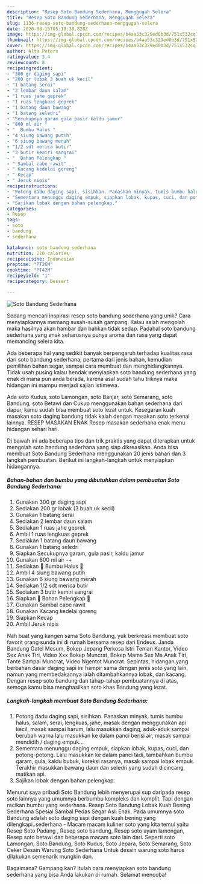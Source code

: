 ```yaml
---
description: "Resep Soto Bandung Sederhana, Menggugah Selera"
title: "Resep Soto Bandung Sederhana, Menggugah Selera"
slug: 1136-resep-soto-bandung-sederhana-menggugah-selera
date: 2020-08-15T05:10:38.828Z
image: https://img-global.cpcdn.com/recipes/b4aa53c329ed0b3d/751x532cq70/soto-bandung-sederhana-foto-resep-utama.jpg
thumbnail: https://img-global.cpcdn.com/recipes/b4aa53c329ed0b3d/751x532cq70/soto-bandung-sederhana-foto-resep-utama.jpg
cover: https://img-global.cpcdn.com/recipes/b4aa53c329ed0b3d/751x532cq70/soto-bandung-sederhana-foto-resep-utama.jpg
author: Alta Peters
ratingvalue: 3.4
reviewcount: 8
recipeingredient:
- "300 gr daging sapi"
- "200 gr lobak 3 buah uk kecil"
- "1 batang serai"
- "2 lembar daun salam"
- "1 ruas jahe geprek"
- "1 ruas lengkuas geprek"
- "1 batang daun bawang"
- "1 batang seledri"
- "Secukupnya garam gula pasir kaldu jamur"
- "800 ml air "
- "  Bumbu Halus "
- "4 siung bawang putih"
- "6 siung bawang merah"
- "1/2 sdt merica butir"
- "3 butir kemiri sangrai"
- "  Bahan Pelengkap "
- " Sambal cabe rawit"
- " Kacang kedelai goreng"
- " Kecap"
- " Jeruk nipis"
recipeinstructions:
- "Potong dadu daging sapi, sisihkan. Panaskan minyak, tumis bumbu halus, salam, serai, lengkuas, jahe, masak dengan menggunakan api kecil, masak sampai harum, lalu masukkan daging, aduk-aduk sampai berubah warna lalu masukkan ke dalam panci berisi air, masak sampai mendidih / daging empuk..."
- "Sementara menunggu daging empuk, siapkan lobak, kupas, cuci, dan potong-potong. Lalu masukkan ke dalam panci tadi, tambahkan bumbu garam, gula, kaldu bubuk, koreksi rasanya, masak sampai lobak empuk. Terakhir masukkan bawang daun dan seledri yang sudah dicincang, matikan api."
- "Sajikan lobak dengan bahan pelengkap."
categories:
- Resep
tags:
- soto
- bandung
- sederhana

katakunci: soto bandung sederhana 
nutrition: 210 calories
recipecuisine: Indonesian
preptime: "PT26M"
cooktime: "PT42M"
recipeyield: "1"
recipecategory: Dessert

---
```



![Soto Bandung Sederhana](https://img-global.cpcdn.com/recipes/b4aa53c329ed0b3d/751x532cq70/soto-bandung-sederhana-foto-resep-utama.jpg)

Sedang mencari inspirasi resep soto bandung sederhana yang unik? Cara menyiapkannya memang susah-susah gampang. Kalau salah mengolah maka hasilnya akan hambar dan bahkan tidak sedap. Padahal soto bandung sederhana yang enak seharusnya punya aroma dan rasa yang dapat memancing selera kita.

Ada beberapa hal yang sedikit banyak berpengaruh terhadap kualitas rasa dari soto bandung sederhana, pertama dari jenis bahan, kemudian pemilihan bahan segar, sampai cara membuat dan menghidangkannya. Tidak usah pusing kalau hendak menyiapkan soto bandung sederhana yang enak di mana pun anda berada, karena asal sudah tahu triknya maka hidangan ini mampu menjadi sajian istimewa.

Ada soto Kudus, soto Lamongan, soto Banjar, soto Semarang, soto Bandung, soto Betawi dan Cukup menggunakan bahan sederhana dari dapur, kamu sudah bisa membuat soto lezat untuk. Kesegaran kuah masakan soto daging bandung tidak kalah dengan masakan soto terkenal lainnya. RESEP MASAKAN ENAK Resep masakan sederhana enak menu hidangan sehari hari.


Di bawah ini ada beberapa tips dan trik praktis yang dapat diterapkan untuk mengolah soto bandung sederhana yang siap dikreasikan. Anda bisa membuat Soto Bandung Sederhana menggunakan 20 jenis bahan dan 3 langkah pembuatan. Berikut ini langkah-langkah untuk menyiapkan hidangannya.

<!--inarticleads1-->

##### Bahan-bahan dan bumbu yang dibutuhkan dalam pembuatan Soto Bandung Sederhana:

1. Gunakan 300 gr daging sapi
1. Sediakan 200 gr lobak (3 buah uk kecil)
1. Gunakan 1 batang serai
1. Sediakan 2 lembar daun salam
1. Sediakan 1 ruas jahe geprek
1. Ambil 1 ruas lengkuas geprek
1. Sediakan 1 batang daun bawang
1. Gunakan 1 batang seledri
1. Siapkan Secukupnya garam, gula pasir, kaldu jamur
1. Gunakan 800 ml air -+
1. Sediakan  💞 Bumbu Halus 💞
1. Ambil 4 siung bawang putih
1. Gunakan 6 siung bawang merah
1. Sediakan 1/2 sdt merica butir
1. Sediakan 3 butir kemiri sangrai
1. Siapkan  💞 Bahan Pelengkap 💞
1. Gunakan  Sambal cabe rawit
1. Gunakan  Kacang kedelai goreng
1. Siapkan  Kecap
1. Ambil  Jeruk nipis


Nah buat yang kangen sama Soto Bandung, yuk berkreasi membuat soto favorit orang sunda ini di rumah bersama resep dari Endeus. Janda Bandung Gatel Mesum, Bokep Jepang Perkosa Istri Teman Kantor, Video Sex Anak Tiri, Video Xxx Bokep Muncrat, Bokep Mama Sex Ma Anak Tiri, Tante Sampai Muncrat, Video Ngentot Muncrat. Sepintas, hidangan yang berbahan dasar daging sapi ini hampir sama dengan jenis soto yang lain, namun yang membedakannya ialah ditambahkannya lobak, dan kacang. Dengan resep soto bandung dan tahap-tahap pembuatannya di atas, semoga kamu bisa menghasilkan soto khas Bandung yang lezat. 

<!--inarticleads2-->

##### Langkah-langkah membuat Soto Bandung Sederhana:

1. Potong dadu daging sapi, sisihkan. Panaskan minyak, tumis bumbu halus, salam, serai, lengkuas, jahe, masak dengan menggunakan api kecil, masak sampai harum, lalu masukkan daging, aduk-aduk sampai berubah warna lalu masukkan ke dalam panci berisi air, masak sampai mendidih / daging empuk...
1. Sementara menunggu daging empuk, siapkan lobak, kupas, cuci, dan potong-potong. Lalu masukkan ke dalam panci tadi, tambahkan bumbu garam, gula, kaldu bubuk, koreksi rasanya, masak sampai lobak empuk. Terakhir masukkan bawang daun dan seledri yang sudah dicincang, matikan api.
1. Sajikan lobak dengan bahan pelengkap.


Menurut saya pribadi Soto Bandung lebih menyerupai sup daripada resep soto lainnya yang umumnya berbumbu kompleks dan komplit. Tapi dengan racikan bumbu yang sederhana. Resep Soto Bandung Lobak Kuah Bening Sederhana Spesial Sambal Pedas Segar Asli Enak. Pada umumnya soto Bandung adalah soto daging sapi dengan kuah bening yang dilengkapi..sederhana - Macam macam kuliner soto yang kita temui yaitu Resep Soto Padang , Resep soto bandung, Resep soto ayam lamongan, Resep soto betawi dan beberapa macam soto lain dari. Seperti soto Lamongan, Soto Bandung, Soto Kudus, Soto Jepara, Soto Semarang, Soto Ceker Desain Warung Soto Sederhana Untuk desain warung soto harus dilakukan semenarik mungkin dan. 

Bagaimana? Gampang kan? Itulah cara menyiapkan soto bandung sederhana yang bisa Anda lakukan di rumah. Selamat mencoba!
